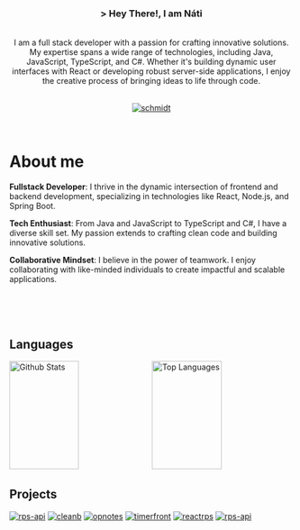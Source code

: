 
<h3 align="center">
        &gt; Hey There!, I am Náti
</h3>

<p align="center"> 
    <br>
      I am a full stack developer with a passion for crafting innovative solutions. My expertise spans a wide range of technologies, including Java, JavaScript, TypeScript, and C#. Whether it's building dynamic user interfaces with React or developing robust server-side applications, I enjoy the creative process of bringing ideas to life through code.
    <br>
    <br>
</p>

<p align="center">
 
 <a href="https://www.linkedin.com/in/n%C3%A1ti-schmidt/" target="_blank">
  <img src="https://img.shields.io/badge/LinkedIn-0077B5?style=for-the-badge&logo=linkedin&logoColor=white" alt="schmidt"/>
 </a>
</p>
<br />

 # About me
 
**Fullstack Developer**: I thrive in the dynamic intersection of frontend and backend development, specializing in technologies like React, Node.js, and Spring Boot.

**Tech Enthusiast**: From Java and JavaScript to TypeScript and C#, I have a diverse skill set. My passion extends to crafting clean code and building innovative solutions.

**Collaborative Mindset**: I believe in the power of teamwork. I enjoy collaborating with like-minded individuals to create impactful and scalable applications.

<br/>
<br/>
<br/>

## Languages
<a> 
    <a href="https://github.com/natischmidt"><img alt=" Github Stats" src="https://denvercoder1-github-readme-stats.vercel.app/api?username=natischmidt&show_icons=true&count_private=true&theme=react&border_color=d10000&bg_color=0D1117&title_color=F85D7F&icon_color=F8D866" height="192px" width="49.5%"/></a>
  <a href="https://github.com/natischmidt"><img alt="Top Languages" src="https://denvercoder1-github-readme-stats.vercel.app/api/top-langs/?username=natischmidt&langs_count=8&layout=compact&theme=react&border_color=d10000&bg_color=0D1117&title_color=F85D7F&icon_color=F8D866" height="192px" width="49.5%"/></a>
  <br/>
</a>


## Projects 
[![rps-api](https://github-readme-stats.vercel.app/api/pin/?username=natischmidt&repo=Rock-Paper-Scissors-API&border_color=d10000&bg_color=0D1117&title_color=C9D1D9&text_color=8B949E&icon_color=7F3FBF)](https://github.com/natischmidt/Rock-Paper-Scissors-API)
[![cleanb](https://github-readme-stats.vercel.app/api/pin/?username=natischmidt&repo=CleanCodeBackend&border_color=d10000&bg_color=0D1117&title_color=C9D1D9&text_color=8B949E&icon_color=7F3FBF)](https://github.com/natischmidt/Clean-Code-Backend)
[![opnotes](https://github-readme-stats.vercel.app/api/pin/?username=natischmidt&repo=OP-Notes-React-App&border_color=d10000&bg_color=0D1117&title_color=C9D1D9&text_color=8B949E&icon_color=7F3FBF)](https://github.com/natischmidt/OP-Notes-React-App)
[![timerfront](https://github-readme-stats.vercel.app/api/pin/?username=natischmidt&repo=Time-Saver-Frontend&border_color=d10000&bg_color=0D1117&title_color=C9D1D9&text_color=8B949E&icon_color=7F3FBF)](https://github.com/natischmidt/Time-Saver-Frontend)
[![reactrps](https://github-readme-stats.vercel.app/api/pin/?username=natischmidt&repo=React-Native-RPS&border_color=d10000&bg_color=0D1117&title_color=C9D1D9&text_color=8B949E&icon_color=7F3FBF)](https://github.com/natischmidt/React-Native-RPS)
[![rps-api](https://github-readme-stats.vercel.app/api/pin/?username=natischmidt&repo=Rock-Paper-Scissors-API&border_color=d10000&bg_color=0D1117&title_color=C9D1D9&text_color=8B949E&icon_color=7F3FBF)](https://github.com/natischmidt/Rock-Paper-Scissors-API)



